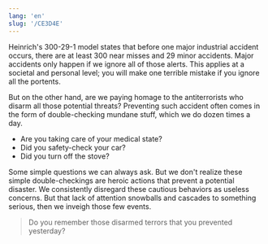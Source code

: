 ```yaml
---
lang: 'en'
slug: '/CE3D4E'
---
```


Heinrich's 300-29-1 model states that before one major industrial accident occurs, there are at least 300 near misses and 29 minor accidents. Major accidents only happen if we ignore all of those alerts. This applies at a societal and personal level; you will make one terrible mistake if you ignore all the portents.

But on the other hand, are we paying homage to the antiterrorists who disarm all those potential threats? Preventing such accident often comes in the form of double-checking mundane stuff, which we do dozen times a day.

- Are you taking care of your medical state?
- Did you safety-check your car?
- Did you turn off the stove?

Some simple questions we can always ask. But we don't realize these simple double-checkings are heroic actions that prevent a potential disaster. We consistently disregard these cautious behaviors as useless concerns. But that lack of attention snowballs and cascades to something serious, then we inveigh those few events.

> Do you remember those disarmed terrors that you prevented yesterday?
